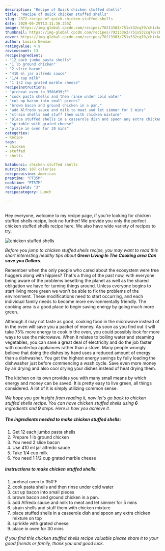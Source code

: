 ```yaml
---
description: "Recipe of Quick chicken stuffed shells"
title: "Recipe of Quick chicken stuffed shells"
slug: 2372-recipe-of-quick-chicken-stuffed-shells
date: 2020-06-29T13:11:36.355Z
image: https://img-global.cpcdn.com/recipes/70213363/751x532cq70/chicken-stuffed-shells-recipe-main-photo.jpg
thumbnail: https://img-global.cpcdn.com/recipes/70213363/751x532cq70/chicken-stuffed-shells-recipe-main-photo.jpg
cover: https://img-global.cpcdn.com/recipes/70213363/751x532cq70/chicken-stuffed-shells-recipe-main-photo.jpg
author: Louisa Newman
ratingvalue: 4.9
reviewcount: 13
recipeingredient:
- "12 each jumbo pasta shells"
- "1 lb ground chicken"
- "2 slice bacon"
- "410 ml jar alfredo sauce"
- "1/4 cup milk"
- "1 1/2 cup grated marble cheese"
recipeinstructions:
- "preheat oven to 350&#39;F"
- "cook pasta shells and then rinse under cold water"
- "cut up bacon into small pieces"
- "brown bacon and ground chicken in a pan."
- "add Alfredo sauce and milk to meat and let simmer for 5 mins"
- "strain shells and stuff them with chicken mixture"
- "place stuffed shells in a casserole dish and spoon any extra chicken mixture on top"
- "sprinkle with grated cheese"
- "place in oven for 30 mins"
categories:
- Recipe
tags:
- chicken
- stuffed
- shells

katakunci: chicken stuffed shells 
nutrition: 107 calories
recipecuisine: American
preptime: "PT35M"
cooktime: "PT57M"
recipeyield: "3"
recipecategory: Lunch

---
```

<br>
Hey everyone, welcome to my recipe page, if you're looking for chicken stuffed shells recipe, look no further! We provide you only the perfect chicken stuffed shells recipe here. We also have wide variety of recipes to try.
<br>


![chicken stuffed shells](https://img-global.cpcdn.com/recipes/70213363/751x532cq70/chicken-stuffed-shells-recipe-main-photo.jpg)

<i>Before you jump to chicken stuffed shells recipe, you may want to read this short interesting healthy tips about 
<strong>Green Living In The Cooking area Can save you Dollars</strong>.</i>
</br>

Remember when the only people who cared about the ecosystem were tree huggers along with hippies? That's a thing of the past now, with everyone being aware of the problems besetting the planet as well as the shared obligation we have for turning things around. Unless everyone begins to start living more green we won't be able to fix the problems of the environment. These modifications need to start occurring, and each individual family needs to become more environmentally friendly. The cooking area is a good place to begin saving energy by going much more green.

Although it may not taste as good, cooking food in the microwave instead of in the oven will save you a packet of money. As soon as you find out it will take 75% more energy to cook in the oven, you could possibly look for more ways to use the microwave. When it relates to boiling water and steaming vegetables, you can save a great deal of electricity and do the job faster with countertop appliances rather than a stove. Many people wrongly believe that doing the dishes by hand uses a reduced amount of energy than a dishwasher. You get the highest energy savings by fully loading the dishwasher just before commencing a wash cycle. Save even more money by air drying and also cool drying your dishes instead of heat drying them.

The kitchen on its own provides you with many small means by which energy and money can be saved. It is pretty easy to live green, all things considered. A lot of it is simply utilizing common sense.


<i>We hope you got insight from reading it, now let's go back to chicken stuffed shells recipe. You can have chicken stuffed shells using <strong>6</strong> ingredients and <strong>9</strong> steps. Here is how you achieve it.
</i>

##### The ingredients needed to make chicken stuffed shells:

1. Get 12 each jumbo pasta shells
1. Prepare 1 lb ground chicken
1. You need 2 slice bacon
1. Use 410 ml jar alfredo sauce
1. Take 1/4 cup milk
1. You need 1 1/2 cup grated marble cheese


##### Instructions to make chicken stuffed shells:

1. preheat oven to 350&#39;F
1. cook pasta shells and then rinse under cold water
1. cut up bacon into small pieces
1. brown bacon and ground chicken in a pan.
1. add Alfredo sauce and milk to meat and let simmer for 5 mins
1. strain shells and stuff them with chicken mixture
1. place stuffed shells in a casserole dish and spoon any extra chicken mixture on top
1. sprinkle with grated cheese
1. place in oven for 30 mins


<i>If you find this chicken stuffed shells recipe valuable please share it to your good friends or family, thank you and good luck.</i>
